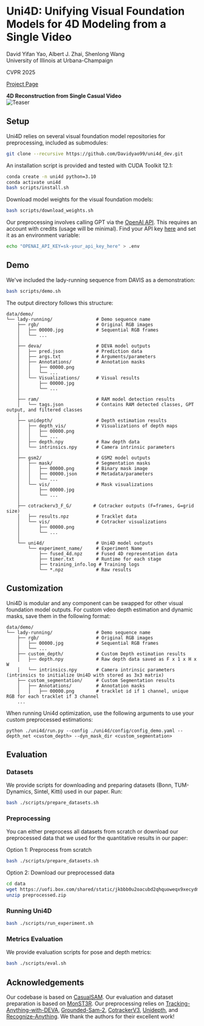# Uni4D: Unifying Visual Foundation Models for 4D Modeling from a Single Video

David Yifan Yao, Albert J. Zhai, Shenlong Wang  
University of Illinois at Urbana-Champaign

CVPR 2025

[Project Page](https://davidyao99.github.io/uni4d/)

**4D Reconstruction from Single Casual Video**  
![Teaser](assets/teaser.png)

## Setup

Uni4D relies on several visual foundation model repositories for preprocessing, included as submodules:

```bash
git clone --recursive https://github.com/Davidyao99/uni4d_dev.git
```

An installation script is provided and tested with CUDA Toolkit 12.1:

```bash
conda create -n uni4d python=3.10
conda activate uni4d
bash scripts/install.sh
```

Download model weights for the visual foundation models:
```bash
bash scripts/download_weights.sh
```

Our preprocessing involves calling GPT via the [OpenAI API](https://platform.openai.com/). This requires an account with credits (usage will be minimal). Find your API key [here](https://platform.openai.com/api-keys) and set it as an environment variable:

```bash
echo "OPENAI_API_KEY=sk-your_api_key_here" > .env
```

## Demo

We've included the lady-running sequence from DAVIS as a demonstration:

```bash
bash scripts/demo.sh
```

The output directory follows this structure:

```
data/demo/
└── lady-running/                # Demo sequence name
    ├── rgb/                     # Original RGB images
    │   ├── 00000.jpg            # Sequential RGB frames
    │   └── ...
    │
    ├── deva/                    # DEVA model outputs
    │   ├── pred.json            # Prediction data
    │   ├── args.txt             # Arguments/parameters
    │   ├── Annotations/         # Annotation masks
    │   │   ├── 00000.png
    │   │   └── ...
    │   └── Visualizations/      # Visual results
    │       ├── 00000.jpg
    │       └── ...
    │
    ├── ram/                     # RAM model detection results
    │   └── tags.json            # Contains RAM detected classes, GPT output, and filtered classes
    │
    ├── unidepth/                # Depth estimation results
    │   ├── depth_vis/           # Visualizations of depth maps
    │   │   ├── 00000.png
    │   │   └── ...
    │   ├── depth.npy            # Raw depth data
    │   └── intrinsics.npy       # Camera intrinsic parameters
    │
    ├── gsm2/                    # GSM2 model outputs
    │   ├── mask/                # Segmentation masks
    │   │   ├── 00000.png        # Binary mask image
    │   │   ├── 00000.json       # Metadata/parameters
    │   │   └── ...
    │   └── vis/                 # Mask visualizations
    │       ├── 00000.jpg
    │       └── ...
    │
    ├── cotrackerv3_F_G/        # Cotracker outputs (F=frames, G=grid size)
    │   ├── results.npz          # Tracklet data
    │   └── vis/                 # Cotracker visualizations
    │       ├── 00000.png
    │       └── ...
    │
    └── uni4d/                   # Uni4D model outputs
        └── experiment_name/     # Experiment Name
            ├── fused_4d.npz     # Fused 4D representation data
            ├── timer.txt        # Runtime for each stage
            ├── training_info.log # Training logs
            └── *.npz            # Raw results
```

## Customization

Uni4D is modular and any component can be swapped for other visual foundation model outputs. For custom vdeo depth estimation and dynamic masks, save them in the following format:
```
data/demo/
└── lady-running/                # Demo sequence name
    ├── rgb/                     # Original RGB images
    │   ├── 00000.jpg            # Sequential RGB frames
    │   └── ...
    ├── custom_depth/            # Custom Depth estimation results
    │   ├── depth.npy            # Raw depth data saved as F x 1 x H x W
    │   └── intrinsics.npy       # Camera intrinsic parameters (intrinsics to initialize Uni4D with stored as 3x3 matrix)
    ├── custom_segmentation/     # Custom Segmentation results
    │   ├── Annotations/         # Annotation masks
    │   │   ├── 00000.png        # tracklet id if 1 channel, unique RGB for each tracklet if 3 channel
    ...
```

When running Uni4d optimization, use the following arguments to use your custom preprocessed estimations:
```
python ./uni4d/run.py --config ./uni4d/config/config_demo.yaml --depth_net <custom_depth> --dyn_mask_dir <custom_segmentation>
```

## Evaluation

### Datasets

We provide scripts for downloading and preparing datasets (Bonn, TUM-Dynamics, Sintel, Kitti) used in our paper. Run:

```bash
bash ./scripts/prepare_datasets.sh
```

### Preprocessing

You can either preprocess all datasets from scratch or download our preprocessed data that we used for the quantitative results in our paper:

Option 1: Preprocess from scratch
```bash
bash ./scripts/prepare_datasets.sh
```

Option 2: Download our preprocessed data
```bash
cd data
wget https://uofi.box.com/shared/static/jkbbb0u2oacubd2qhquoweqx9xecydmi.zip -O preprocessed.zip
unzip preprocessed.zip
```

### Running Uni4D

```bash
bash ./scripts/run_experiment.sh
```

### Metrics Evaluation

We provide evaluation scripts for pose and depth metrics:

```bash
bash ./scripts/eval.sh
```

## Acknowledgements

Our codebase is based on [CasualSAM](https://github.com/ztzhang/casualSAM). Our evaluation and dataset preparation is based on [MonST3R](https://github.com/Junyi42/monst3r). Our preprocessing relies on [Tracking-Anything-with-DEVA](https://github.com/hkchengrex/Tracking-Anything-with-DEVA), [Grounded-Sam-2](https://github.com/IDEA-Research/Grounded-SAM-2), [CotrackerV3](https://github.com/facebookresearch/co-tracker), [Unidepth](https://github.com/lpiccinelli-eth/UniDepth), and [Recognize-Anything](https://github.com/xinyu1205/recognize-anything). We thank the authors for their excellent work!